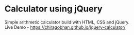 # Calculator using jQuery
Simple arithmetic calculator build with HTML, CSS and jQuery.  
Live Demo - https://chiragobhan.github.io/jquery-calculator/
